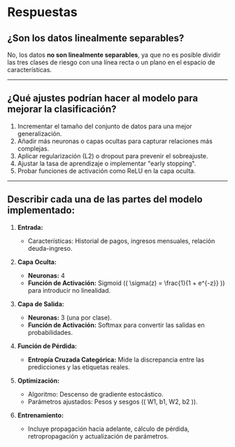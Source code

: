 # Respuestas

## **¿Son los datos linealmente separables?**

No, los datos **no son linealmente separables**, ya que no es posible dividir las tres clases de riesgo con una línea recta o un plano en el espacio de características.

---

## **¿Qué ajustes podrían hacer al modelo para mejorar la clasificación?**

1. Incrementar el tamaño del conjunto de datos para una mejor generalización.
2. Añadir más neuronas o capas ocultas para capturar relaciones más complejas.
3. Aplicar regularización \(L2\) o dropout para prevenir el sobreajuste.
4. Ajustar la tasa de aprendizaje o implementar "early stopping".
5. Probar funciones de activación como ReLU en la capa oculta.

---

## **Describir cada una de las partes del modelo implementado:**

1. **Entrada:**
   - Características: Historial de pagos, ingresos mensuales, relación deuda-ingreso.

2. **Capa Oculta:**
   - **Neuronas:** 4
   - **Función de Activación:** Sigmoid (\( \sigma(z) = \frac{1}{1 + e^{-z}} \)) para introducir no linealidad.

3. **Capa de Salida:**
   - **Neuronas:** 3 (una por clase).
   - **Función de Activación:** Softmax para convertir las salidas en probabilidades.

4. **Función de Pérdida:**
   - **Entropía Cruzada Categórica:** Mide la discrepancia entre las predicciones y las etiquetas reales.

5. **Optimización:**
   - Algoritmo: Descenso de gradiente estocástico.
   - Parámetros ajustados: Pesos y sesgos (\( W1, b1, W2, b2 \)).

6. **Entrenamiento:**
   - Incluye propagación hacia adelante, cálculo de pérdida, retropropagación y actualización de parámetros.
